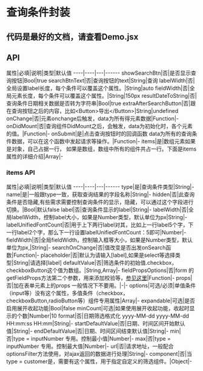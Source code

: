 # 查询条件封装
## 代码是最好的文档，请查看Demo.jsx


## API
属性|必填|说明|类型|默认值
----|----|---|------
showSearchBtn|否|是否显示查询按钮|Bool|true
searchBtnText|否|查询按钮的text|String|查询
labelWidth|否|全局设置label长度，每个条件可以覆盖这个属性。|String|auto
fieldWidth|否|全局元素长度，每个条件可以覆盖这个属性。|String|150px
resultDateToString|否|查询条件日期相关数据是否转为字符串|Bool|true
extraAfterSearchButton|否|跟在查询按钮之后的内容，比如&lt;Button&gt;导出&lt;/Button&gt;|String|undefined
onChange|否|元素onchange后触发，data为所有得元素数据|Function|-
onDidMount|否|查询组件DidMount之后，会触发，data为初始化时，各个元素的值。|Function|-
onSubmit|是|点击查询按钮时的回调函数 data为所有的查询条件数据，可以在这个函数中发起请求等操作。|Function|-
items|是|数组元素如果是对象，自己占据一行， 如果是数组，数组中所有的组件共占一行。下面是items属性的详细介绍|Array|-

### items API
属性|必填|说明|类型|默认值
----|----|---|------
type|是|查询条件类型|String|-
name|是|一般跟type一致，获取查询结果的字段名称|String|-
hidden|否|此查询条件是否隐藏,有些需求需要控制查询条件的显示，隐藏，可以通过这个字段进行切换。|Bool|默认false
label|否|查询条件显示的label|String|-
labelWidth|否|全局labelWidth，控制label大小，如果是Number类型，默认单位为px|String|-
labelUnifiedFontCount|否|用于上下两行label对其，比如上一行label5个字，下一行label2个字，那么下一行设置labelUnifiedFontCount：5即可|Number|-
fieldWidth|否|全局fieldWidth，控制输入框等大小，如果是Number类型，默认单位为px,|String|-
searchOnChange|否|值改变是否出发onSearch函数|Function|-
placeholder|否|默认为请输入[label],如果是select等选择类型|String|请选择\[label\]
defaultValue|否|筛选条件的初始值.checkbox，checkboxButton这个值为数组。|String,Array|-
fieldPropsOptions|否|form 的 getFieldProps方法第二个参数，用来添加校验等，[参见这里](http://ant.design/components/form/#this-props-form-getfieldprops-id-options)|Function|-
props|否|加在表单元素上的props 一般情况下不要用。|-|-
options|可选/必须|单值条件（input等）没有这个属性，多值条件（checkbox，checkboxButton,radioButton等）组件专用属性|Array|-
expandable|可选|是否启用展开收起功能|Bool|false
minCount|可选|如果使用展开收起功能，收起时显示的个数|Number|10
format|否|日期筛选格式化 yyyy-MM-dd yyyy-MM-dd HH:mm:ss HH:mm|String|-
startDefaultValue|否|日期、时间区间开始默认值|String|-
endDefaultValue|否|日期、时间区间结束默认值|String|-
min|否|type = inputNumber 专用。控制最小值|Number|-
max|否|type = inputNumber 专用。控制最大值|Number|-
url|否|请求地址，一般配合optionsFilter方法使用，对ajax返回的数据进行处理|String|-
component|否|当type = customer是，需要有这个属性，用于指定自定义的筛选组件。|Object|-




